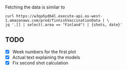

Fetching the data is similar to
```
curl https://w3qa5ydb4l.execute-api.eu-west-1.amazonaws.com/prod/finnishVaccinationData | \
jq '.[] | select(.area == "Finland") | {shots, date}'
```

## TODO
 - [X] Week numbers for the first plot
 - [X] Actual text explaining the models
 - [X] Fix second shot calculation
